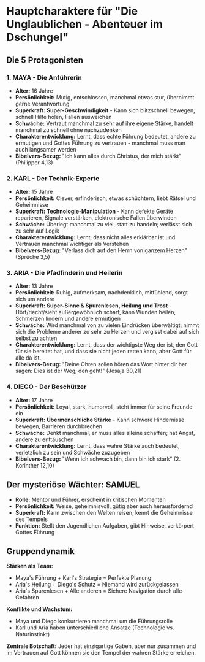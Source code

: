# Hauptcharaktere für "Die Unglaublichen - Abenteuer im Dschungel"

## Die 5 Protagonisten

### 1. **MAYA** - Die Anführerin
- **Alter:** 16 Jahre
- **Persönlichkeit:** Mutig, entschlossen, manchmal etwas stur, übernimmt gerne Verantwortung
- **Superkraft:** **Super-Geschwindigkeit** - Kann sich blitzschnell bewegen, schnell Hilfe holen, Fallen ausweichen
- **Schwäche:** Vertraut manchmal zu sehr auf ihre eigene Stärke, handelt manchmal zu schnell ohne nachzudenken
- **Charakterentwicklung:** Lernt, dass echte Führung bedeutet, andere zu ermutigen und Gottes Führung zu vertrauen - manchmal muss man auch langsamer werden
- **Bibelvers-Bezug:** "Ich kann alles durch Christus, der mich stärkt" (Philipper 4,13)

### 2. **KARL** - Der Technik-Experte
- **Alter:** 15 Jahre
- **Persönlichkeit:** Clever, erfinderisch, etwas schüchtern, liebt Rätsel und Geheimnisse
- **Superkraft:** **Technologie-Manipulation** - Kann defekte Geräte reparieren, Signale verstärken, elektronische Fallen überwinden
- **Schwäche:** Überlegt manchmal zu viel, statt zu handeln; verlässt sich zu sehr auf Logik
- **Charakterentwicklung:** Lernt, dass nicht alles erklärbar ist und Vertrauen manchmal wichtiger als Verstehen
- **Bibelvers-Bezug:** "Verlass dich auf den Herrn von ganzem Herzen" (Sprüche 3,5)

### 3. **ARIA** - Die Pfadfinderin und Heilerin
- **Alter:** 13 Jahre
- **Persönlichkeit:** Ruhig, aufmerksam, nachdenklich, mitfühlend, sorgt sich um andere
- **Superkraft:** **Super-Sinne & Spurenlesen, Heilung und Trost** - Hört/riecht/sieht außergewöhnlich scharf, kann Wunden heilen, Schmerzen lindern und andere ermutigen
- **Schwäche:** Wird manchmal von zu vielen Eindrücken überwältigt; nimmt sich die Probleme anderer zu sehr zu Herzen und vergisst dabei auf sich selbst zu achten
- **Charakterentwicklung:** Lernt, dass der wichtigste Weg der ist, den Gott für sie bereitet hat, und dass sie nicht jeden retten kann, aber Gott für alle da ist.
- **Bibelvers-Bezug:** "Deine Ohren sollen hören das Wort hinter dir her sagen: Dies ist der Weg, den geht!" (Jesaja 30,21)

### 4. **DIEGO** - Der Beschützer
- **Alter:** 17 Jahre
- **Persönlichkeit:** Loyal, stark, humorvoll, steht immer für seine Freunde ein
- **Superkraft:** **Übermenschliche Stärke** - Kann schwere Hindernisse bewegen, Barrieren durchbrechen
- **Schwäche:** Denkt manchmal, er muss alles alleine schaffen; hat Angst, andere zu enttäuschen
- **Charakterentwicklung:** Lernt, dass wahre Stärke auch bedeutet, verletzlich zu sein und Schwäche zuzugeben
- **Bibelvers-Bezug:** "Wenn ich schwach bin, dann bin ich stark" (2. Korinther 12,10)

## Der mysteriöse Wächter: **SAMUEL**
- **Rolle:** Mentor und Führer, erscheint in kritischen Momenten
- **Persönlichkeit:** Weise, geheimnisvoll, gütig aber auch herausfordernd
- **Superkraft:** Kann zwischen den Welten reisen, kennt die Geheimnisse des Tempels
- **Funktion:** Stellt den Jugendlichen Aufgaben, gibt Hinweise, verkörpert Gottes Führung

## Gruppendynamik

**Stärken als Team:**
- Maya's Führung + Karl's Strategie = Perfekte Planung
- Aria's Heilung + Diego's Schutz = Niemand wird zurückgelassen
- Aria's Spurenlesen + Alle anderen = Sichere Navigation durch alle Gefahren

**Konflikte und Wachstum:**
- Maya und Diego konkurrieren manchmal um die Führungsrolle
- Karl und Aria haben unterschiedliche Ansätze (Technologie vs. Naturinstinkt)

**Zentrale Botschaft:**
Jeder hat einzigartige Gaben, aber nur zusammen und im Vertrauen auf Gott können sie den Tempel der wahren Stärke erreichen.

